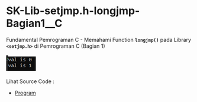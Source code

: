 # SK-Lib-setjmp.h-longjmp-Bagian1__C
Fundamental Pemrograman C - Memahami Function <code><b>longjmp()</b></code> pada Library <code><b>&lt;setjmp.h></b></code> di Pemrograman C (Bagian 1)<br><br>
<img src="https://github.com/RizkyKhapidsyah/SK-Lib-setjmp.h-longjmp-Bagian1__C/blob/master/SK-Lib-setjmp.h-longjmp-Bagian1__C/result/001.PNG"><br><br>
Lihat Source Code : <br>
- <a href="https://github.com/RizkyKhapidsyah/SK-Lib-setjmp.h-longjmp-Bagian1__C/blob/master/SK-Lib-setjmp.h-longjmp-Bagian1__C/Source.c">Program</a>
